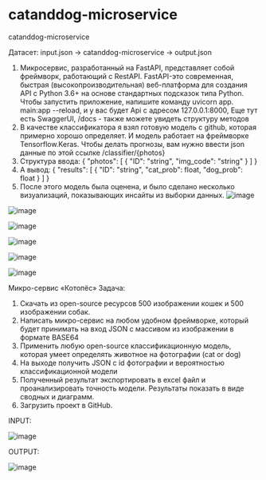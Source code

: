 # catanddog-microservice
 catanddog-microservice
 

Датасет: input.json -> catanddog-microservice -> output.json

1. Микросервис, разработанный на FastAPI, представляет собой фреймворк, работающий с RestAPI. FastAPI-это современная, быстрая (высокопроизводительная) веб-платформа для создания API с Python 3.6+ на основе стандартных подсказок типа Python. Чтобы запустить приложение, напишите команду uvicorn app. main:app --reload, и у вас будет Api с адресом 127.0.0.1:8000, Еще тут есть SwaggerUI, /docs - также можете увидеть структуру методов
2. В качестве классификатора я взял готовую модель с github, которая примерно хорошо определяет. И модель работает на фреймворке Tensorflow.Keras. Чтобы делать прогнозы, вам нужно ввести json данные по этой ссылке /classifier/{photos}
3. Структура ввода:
{
  "photos": [
    {
      "ID": "string",
      "img_code": "string"
    }
  ]
}
4. А вывод:
{
  "results": [
    {
      "ID": "string",
      "cat_prob": float,
      "dog_prob": float
    }
  ]
}
5. После этого модель была оценена, и было сделано несколько визуализаций, показывающих инсайты из выборки данных.
![image](https://user-images.githubusercontent.com/54392243/128977331-3b38fd4f-f95a-4806-af59-4e94b2403414.png)

![image](https://user-images.githubusercontent.com/54392243/128825090-07b6b025-8f83-467b-9e17-978ab841b60d.png)

![image](https://user-images.githubusercontent.com/54392243/128825114-0a02b8f4-f4d9-4937-b139-b075f50e82c0.png)

![image](https://user-images.githubusercontent.com/54392243/128825152-e3560e19-6b84-410f-98d2-c419a827bbe8.png)

![image](https://user-images.githubusercontent.com/54392243/128825188-83af4c5c-17c7-44c9-bbb2-c7a94eb29fa8.png)

![image](https://user-images.githubusercontent.com/54392243/128825217-f8e87788-ed5f-411b-bc43-d0a02a1268d5.png)

 
Микро-сервис «Котопёс»
Задача:
1. Скачать из open-source ресурсов 500 изображении кошек и 500 изображении собак.
2. Написать микро-сервис на любом удобном фреймворке, который будет принимать на вход JSON с массивом из изображении в формате BASE64
3. Применить любую open-source классификационную модель, которая умеет определять животное на фотографии (cat or dog)
4. На выходе получить JSON с id фотографии и вероятностью классификационной модели
5. Полученный результат экспортировать в excel файл и проанализировать точность модели. Результаты показать в виде сводных и диаграмм.
6. Загрузить проект в GitHub.

INPUT:

![image](https://user-images.githubusercontent.com/54392243/128649189-876dc065-104f-465f-bd29-cc6327ab241a.png)

OUTPUT:

![image](https://user-images.githubusercontent.com/54392243/128649195-9d227abc-4c18-40ed-afce-95246984c724.png)


